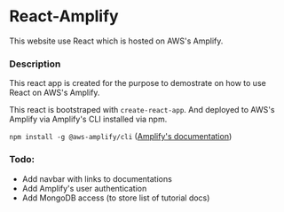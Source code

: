 # React-Amplify

This website use React which is hosted on AWS's Amplify.


### Description

This react app is created for the purpose to demostrate on how to use React on AWS's Amplify. 

This react is bootstraped with `create-react-app`. And deployed to AWS's Amplify via Amplify's CLI installed via npm. 

`npm install -g @aws-amplify/cli` ([Amplify's documentation](https://aws-amplify.github.io/docs/js/start?ref=amplify-js-btn&platform=purejs))


### Todo:

- Add navbar with links to documentations
- Add Amplify's user authentication
- Add MongoDB access (to store list of tutorial docs)
